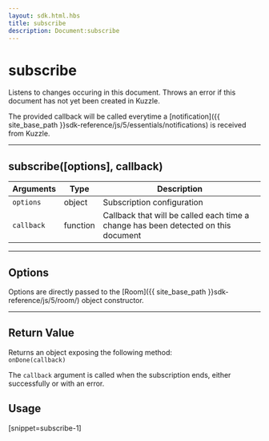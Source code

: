 ```yaml
---
layout: sdk.html.hbs
title: subscribe
description: Document:subscribe
---
```

  

# subscribe
Listens to changes occuring in this document.
Throws an error if this document has not yet been created in Kuzzle.

The provided callback will be called everytime a [notification]({{ site_base_path }}sdk-reference/js/5/essentials/notifications) is received from Kuzzle.

---

## subscribe([options], callback)

| Arguments | Type | Description |
|---------------|---------|----------------------------------------|
| ``options`` | object | Subscription configuration |
| ``callback`` | function | Callback that will be called each time a change has been detected on this document |

---

## Options

Options are directly passed to the [Room]({{ site_base_path }}sdk-reference/js/5/room/) object constructor.

---

## Return Value

Returns an object exposing the following method:  
  `onDone(callback)`

The `callback` argument is called when the subscription ends, either successfully or with an error.

## Usage

[snippet=subscribe-1]

